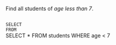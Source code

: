 Find all students of _age less than 7_.



<Editor lang="sql" dbName="students1.db" type="exercise">
<code>
SELECT  
FROM
</code>

<solution>
SELECT *
FROM students
WHERE age < 7
</solution>
</Editor>